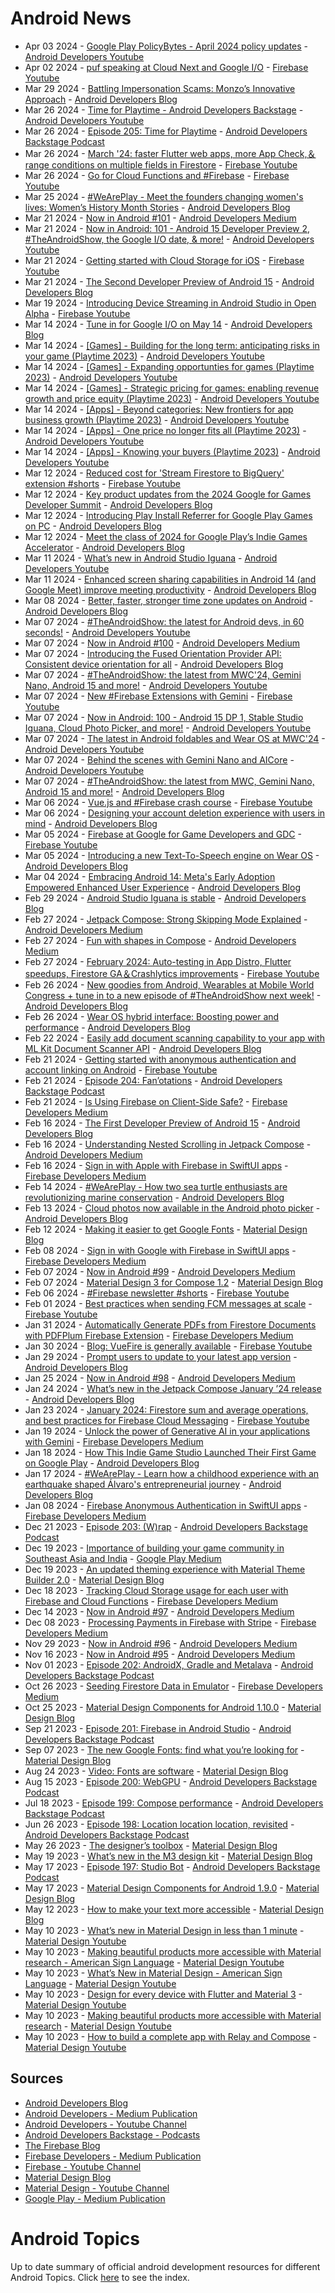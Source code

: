 # Android News

<!-- NEWS:START -->
- Apr 03 2024 - [Google Play PolicyBytes - April 2024 policy updates](https://www.youtube.com/watch?v=Q1NmhIwlyl4) - [Android Developers Youtube](https://www.youtube.com/c/AndroidDevelopers)
- Apr 02 2024 - [puf speaking at Cloud Next and Google I/O](https://www.youtube.com/watch?v=5FIeOKcFxU8) - [Firebase Youtube](https://www.youtube.com/user/Firebase)
- Mar 29 2024 - [Battling Impersonation Scams: Monzo’s Innovative Approach](http://android-developers.googleblog.com/2024/03/battling-impersonation-scams-monzo-innovative-approach.html) - [Android Developers Blog](https://android-developers.googleblog.com/)
- Mar 26 2024 - [Time for Playtime - Android Developers Backstage](https://www.youtube.com/watch?v=51Hn1nhcits) - [Android Developers Youtube](https://www.youtube.com/c/AndroidDevelopers)
- Mar 26 2024 - [Episode 205: Time for Playtime](http://adbackstage.libsyn.com/episode-205-time-for-playtime) - [Android Developers Backstage Podcast](https://adbackstage.libsyn.com/)
- Mar 26 2024 - [March '24: faster Flutter web apps, more App Check,＆range conditions on multiple fields in Firestore](https://www.youtube.com/watch?v=eTArV4Z3Caw) - [Firebase Youtube](https://www.youtube.com/user/Firebase)
- Mar 26 2024 - [Go for Cloud Functions and #Firebase](https://www.youtube.com/watch?v=-QHpBX3u8pM) - [Firebase Youtube](https://www.youtube.com/user/Firebase)
- Mar 25 2024 - [#WeArePlay - Meet the founders changing women's lives: Women’s History Month Stories](http://android-developers.googleblog.com/2024/03/weareplay-meet-founders-changing-womens-lives-womens-history-month-stories.html) - [Android Developers Blog](https://android-developers.googleblog.com/)
- Mar 21 2024 - [Now in Android #101](https://medium.com/androiddevelopers/now-in-android-101-6e0df9a15355?source=rss----95b274b437c2---4) - [Android Developers Medium](https://medium.com/androiddevelopers)
- Mar 21 2024 - [Now in Android: 101 - Android 15 Developer Preview 2, #TheAndroidShow, the Google I/O date, & more!](https://www.youtube.com/watch?v=RUc1jc5BzWM) - [Android Developers Youtube](https://www.youtube.com/c/AndroidDevelopers)
- Mar 21 2024 - [Getting started with Cloud Storage for iOS](https://www.youtube.com/watch?v=rfBCPIJUcpI) - [Firebase Youtube](https://www.youtube.com/user/Firebase)
- Mar 21 2024 - [The Second Developer Preview of Android 15](http://android-developers.googleblog.com/2024/03/the-second-developer-preview-of-android-15.html) - [Android Developers Blog](https://android-developers.googleblog.com/)
- Mar 19 2024 - [Introducing Device Streaming in Android Studio in Open Alpha](https://www.youtube.com/watch?v=MrrGJXKOLOE) - [Firebase Youtube](https://www.youtube.com/user/Firebase)
- Mar 14 2024 - [Tune in for Google I/O on May 14](http://android-developers.googleblog.com/2024/03/google-io-24-save-the-date.html) - [Android Developers Blog](https://android-developers.googleblog.com/)
- Mar 14 2024 - [[Games] - Building for the long term: anticipating risks in your game (Playtime 2023)](https://www.youtube.com/watch?v=MIDg15wNOXQ) - [Android Developers Youtube](https://www.youtube.com/c/AndroidDevelopers)
- Mar 14 2024 - [[Games] - Expanding opportunties for games (Playtime 2023)](https://www.youtube.com/watch?v=r9we5jU_ukA) - [Android Developers Youtube](https://www.youtube.com/c/AndroidDevelopers)
- Mar 14 2024 - [[Games] - Strategic pricing for games: enabling revenue growth and price equity (Playtime 2023)](https://www.youtube.com/watch?v=hcQ4MVcsfOY) - [Android Developers Youtube](https://www.youtube.com/c/AndroidDevelopers)
- Mar 14 2024 - [[Apps] - Beyond categories: New frontiers for app business growth (Playtime 2023)](https://www.youtube.com/watch?v=TVG1DSwkP8U) - [Android Developers Youtube](https://www.youtube.com/c/AndroidDevelopers)
- Mar 14 2024 - [[Apps] - One price no longer fits all (Playtime 2023)](https://www.youtube.com/watch?v=pEffqYuYdcA) - [Android Developers Youtube](https://www.youtube.com/c/AndroidDevelopers)
- Mar 14 2024 - [[Apps] - Knowing your buyers (Playtime 2023)](https://www.youtube.com/watch?v=Fyx0-eW2Cwk) - [Android Developers Youtube](https://www.youtube.com/c/AndroidDevelopers)
- Mar 12 2024 - [Reduced cost for 'Stream Firestore to BigQuery' extension #shorts](https://www.youtube.com/watch?v=YCYrn3bv6vM) - [Firebase Youtube](https://www.youtube.com/user/Firebase)
- Mar 12 2024 - [Key product updates from the 2024 Google for Games Developer Summit](http://android-developers.googleblog.com/2024/03/key-product-updates-from-2024-google-for-games-developer-summit.html) - [Android Developers Blog](https://android-developers.googleblog.com/)
- Mar 12 2024 - [Introducing Play Install Referrer for Google Play Games on PC](http://android-developers.googleblog.com/2024/03/introducing-play-install-referrer-for-google-play-games-on-pc.html) - [Android Developers Blog](https://android-developers.googleblog.com/)
- Mar 12 2024 - [Meet the class of 2024 for Google Play’s Indie Games Accelerator](http://android-developers.googleblog.com/2024/03/meet-class-of-2024-for-google-play-indie-games-accelerator.html) - [Android Developers Blog](https://android-developers.googleblog.com/)
- Mar 11 2024 - [What’s new in Android Studio Iguana](https://www.youtube.com/watch?v=kVZ1QNMMub0) - [Android Developers Youtube](https://www.youtube.com/c/AndroidDevelopers)
- Mar 11 2024 - [Enhanced screen sharing capabilities in Android 14 (and Google Meet) improve meeting productivity](http://android-developers.googleblog.com/2024/03/enhanced-screen-sharing-capabilities-in-android-14.html) - [Android Developers Blog](https://android-developers.googleblog.com/)
- Mar 08 2024 - [Better, faster, stronger time zone updates on Android](http://android-developers.googleblog.com/2024/03/better-faster-stronger-time-zone-updates-on-android.html) - [Android Developers Blog](https://android-developers.googleblog.com/)
- Mar 07 2024 - [#TheAndroidShow: the latest for Android devs, in 60 seconds!](https://www.youtube.com/watch?v=EGTzWzyeHD4) - [Android Developers Youtube](https://www.youtube.com/c/AndroidDevelopers)
- Mar 07 2024 - [Now in Android #100](https://medium.com/androiddevelopers/now-in-android-100-46422a7fefe8?source=rss----95b274b437c2---4) - [Android Developers Medium](https://medium.com/androiddevelopers)
- Mar 07 2024 - [Introducing the Fused Orientation Provider API: Consistent device orientation for all](http://android-developers.googleblog.com/2024/03/introducing-fused-orientation-provider-api.html) - [Android Developers Blog](https://android-developers.googleblog.com/)
- Mar 07 2024 - [#TheAndroidShow: the latest from MWC'24, Gemini Nano, Android 15 and more!](https://www.youtube.com/watch?v=pou4o1X1DI4) - [Android Developers Youtube](https://www.youtube.com/c/AndroidDevelopers)
- Mar 07 2024 - [New #Firebase Extensions with Gemini](https://www.youtube.com/watch?v=HIi-DuLKff8) - [Firebase Youtube](https://www.youtube.com/user/Firebase)
- Mar 07 2024 - [Now in Android: 100 - Android 15 DP 1, Stable Studio Iguana, Cloud Photo Picker, and more!](https://www.youtube.com/watch?v=tiNXsmbcKgA) - [Android Developers Youtube](https://www.youtube.com/c/AndroidDevelopers)
- Mar 07 2024 - [The latest in Android foldables and Wear OS at MWC'24](https://www.youtube.com/watch?v=BcGfpspxX2E) - [Android Developers Youtube](https://www.youtube.com/c/AndroidDevelopers)
- Mar 07 2024 - [Behind the scenes with Gemini Nano and AICore](https://www.youtube.com/watch?v=hHIMUgTuoXE) - [Android Developers Youtube](https://www.youtube.com/c/AndroidDevelopers)
- Mar 07 2024 - [#TheAndroidShow: the latest from MWC, Gemini Nano, Android 15 and more!](http://android-developers.googleblog.com/2024/03/tas24-recap.html) - [Android Developers Blog](https://android-developers.googleblog.com/)
- Mar 06 2024 - [Vue.js and #Firebase crash course](https://www.youtube.com/watch?v=N-CS73eHld0) - [Firebase Youtube](https://www.youtube.com/user/Firebase)
- Mar 06 2024 - [Designing your account deletion experience with users in mind](http://android-developers.googleblog.com/2024/03/designing-your-account-deletion-experience-google-play.html) - [Android Developers Blog](https://android-developers.googleblog.com/)
- Mar 05 2024 - [Firebase at Google for Game Developers and GDC](https://www.youtube.com/watch?v=jjQDq4yW1vI) - [Firebase Youtube](https://www.youtube.com/user/Firebase)
- Mar 05 2024 - [Introducing a new Text-To-Speech engine on Wear OS](http://android-developers.googleblog.com/2024/03/introducing-new-text-to-speech-engine-wear-os.html) - [Android Developers Blog](https://android-developers.googleblog.com/)
- Mar 04 2024 - [Embracing Android 14: Meta's Early Adoption Empowered Enhanced User Experience](http://android-developers.googleblog.com/2024/03/android-14-meta-early-adoption-enhanced-user-experience.html) - [Android Developers Blog](https://android-developers.googleblog.com/)
- Feb 29 2024 - [Android Studio Iguana is stable](http://android-developers.googleblog.com/2024/02/android-studio-iguana-is-stable.html) - [Android Developers Blog](https://android-developers.googleblog.com/)
- Feb 27 2024 - [Jetpack Compose: Strong Skipping Mode Explained](https://medium.com/androiddevelopers/jetpack-compose-strong-skipping-mode-explained-cbdb2aa4b900?source=rss----95b274b437c2---4) - [Android Developers Medium](https://medium.com/androiddevelopers)
- Feb 27 2024 - [Fun with shapes in Compose](https://medium.com/androiddevelopers/fun-with-shapes-in-compose-8814c439e1a0?source=rss----95b274b437c2---4) - [Android Developers Medium](https://medium.com/androiddevelopers)
- Feb 27 2024 - [February 2024: Auto-testing in App Distro, Flutter speedups, Firestore GA＆Crashlytics improvements](https://www.youtube.com/watch?v=5haj49KicJw) - [Firebase Youtube](https://www.youtube.com/user/Firebase)
- Feb 26 2024 - [New goodies from Android, Wearables at Mobile World Congress + tune in to a new episode of #TheAndroidShow next week!](http://android-developers.googleblog.com/2024/02/tas-teaser.html) - [Android Developers Blog](https://android-developers.googleblog.com/)
- Feb 26 2024 - [Wear OS hybrid interface: Boosting power and performance](http://android-developers.googleblog.com/2024/02/wear-os-hybrid-interface-boosting-power-and-performance.html) - [Android Developers Blog](https://android-developers.googleblog.com/)
- Feb 22 2024 - [Easily add document scanning capability to your app with ML Kit Document Scanner API](http://android-developers.googleblog.com/2024/02/ml-kit-document-scanner-api.html) - [Android Developers Blog](https://android-developers.googleblog.com/)
- Feb 21 2024 - [Getting started with anonymous authentication and account linking on Android](https://www.youtube.com/watch?v=moZssMRVoWI) - [Firebase Youtube](https://www.youtube.com/user/Firebase)
- Feb 21 2024 - [Episode 204: Fan’otations](http://adbackstage.libsyn.com/episode-204-fanotations) - [Android Developers Backstage Podcast](https://adbackstage.libsyn.com/)
- Feb 21 2024 - [Is Using Firebase on Client-Side Safe?](https://medium.com/firebase-developers/is-using-firebase-on-client-side-safe-8b199d406596?source=rss----8e8b7dc6774d---4) - [Firebase Developers Medium](https://medium.com/firebase-developers)
- Feb 16 2024 - [The First Developer Preview of Android 15](http://android-developers.googleblog.com/2024/02/first-developer-preview-android15.html) - [Android Developers Blog](https://android-developers.googleblog.com/)
- Feb 16 2024 - [Understanding Nested Scrolling in Jetpack Compose](https://medium.com/androiddevelopers/understanding-nested-scrolling-in-jetpack-compose-eb57c1ea0af0?source=rss----95b274b437c2---4) - [Android Developers Medium](https://medium.com/androiddevelopers)
- Feb 16 2024 - [Sign in with Apple with Firebase in SwiftUI apps](https://medium.com/firebase-developers/firebase-authentication-in-swiftui-part-3-80be99dbc63d?source=rss----8e8b7dc6774d---4) - [Firebase Developers Medium](https://medium.com/firebase-developers)
- Feb 14 2024 - [#WeArePlay - How two sea turtle enthusiasts are revolutionizing marine conservation](http://android-developers.googleblog.com/2024/02/weareplay-how-two-sea-turtle-enthusiasts-are-revolutionizing-marine-conservation.html) - [Android Developers Blog](https://android-developers.googleblog.com/)
- Feb 13 2024 - [Cloud photos now available in the Android photo picker](http://android-developers.googleblog.com/2024/02/cloud-photos-now-available-in-android-photo-picker.html) - [Android Developers Blog](https://android-developers.googleblog.com/)
- Feb 12 2024 - [Making it easier to get Google Fonts](https://material.io/blog/get-google-fonts-update) - [Material Design Blog](https://material.io/blog)
- Feb 08 2024 - [Sign in with Google with Firebase in SwiftUI apps](https://medium.com/firebase-developers/firebase-authentication-in-swiftui-part-2-fdd6ad6608f7?source=rss----8e8b7dc6774d---4) - [Firebase Developers Medium](https://medium.com/firebase-developers)
- Feb 07 2024 - [Now in Android #99](https://medium.com/androiddevelopers/now-in-android-99-3937624f5576?source=rss----95b274b437c2---4) - [Android Developers Medium](https://medium.com/androiddevelopers)
- Feb 07 2024 - [Material Design 3 for Compose 1.2](https://material.io/blog/material-3-compose-1-2) - [Material Design Blog](https://material.io/blog)
- Feb 06 2024 - [#Firebase newsletter #shorts](https://www.youtube.com/watch?v=P_PXZafyKcY) - [Firebase Youtube](https://www.youtube.com/user/Firebase)
- Feb 01 2024 - [Best practices when sending FCM messages at scale](https://www.youtube.com/watch?v=FY9_5H39sYQ) - [Firebase Youtube](https://www.youtube.com/user/Firebase)
- Jan 31 2024 - [Automatically Generate PDFs from Firestore Documents with PDFPlum Firebase Extension](https://medium.com/firebase-developers/automatically-generate-pdfs-from-firestore-documents-with-pdfplum-firebase-extension-49c2e23e15d8?source=rss----8e8b7dc6774d---4) - [Firebase Developers Medium](https://medium.com/firebase-developers)
- Jan 30 2024 - [Blog: VueFire is generally available](https://www.youtube.com/watch?v=9ZN8Xy0JZJg) - [Firebase Youtube](https://www.youtube.com/user/Firebase)
- Jan 29 2024 - [Prompt users to update to your latest app version](http://android-developers.googleblog.com/2024/01/prompt-users-to-update-to-your-latest-app-version-google-play.html) - [Android Developers Blog](https://android-developers.googleblog.com/)
- Jan 25 2024 - [Now in Android #98](https://medium.com/androiddevelopers/now-in-android-98-f43cdb1b60c8?source=rss----95b274b437c2---4) - [Android Developers Medium](https://medium.com/androiddevelopers)
- Jan 24 2024 - [What’s new in the Jetpack Compose January ’24 release](http://android-developers.googleblog.com/2024/01/whats-new-in-jetpack-compose-january-24-release.html) - [Android Developers Blog](https://android-developers.googleblog.com/)
- Jan 23 2024 - [January 2024: Firestore sum and average operations, and best practices for Firebase Cloud Messaging](https://www.youtube.com/watch?v=lesCn6Q-yss) - [Firebase Youtube](https://www.youtube.com/user/Firebase)
- Jan 19 2024 - [Unlock the power of Generative AI in your applications with Gemini](https://medium.com/firebase-developers/unlock-the-power-of-generative-ai-in-your-applications-with-gemini-3117a64fbd5e?source=rss----8e8b7dc6774d---4) - [Firebase Developers Medium](https://medium.com/firebase-developers)
- Jan 18 2024 - [How This Indie Game Studio Launched Their First Game on Google Play](http://android-developers.googleblog.com/2024/01/how-this-indie-game-studio-launched-their-first-game-on-google-play.html) - [Android Developers Blog](https://android-developers.googleblog.com/)
- Jan 17 2024 - [#WeArePlay - Learn how a childhood experience with an earthquake shaped Álvaro's entrepreneurial journey](http://android-developers.googleblog.com/2024/01/weareplay-how-a-childhood-experience-shaped-alvaros-entrepreneurial-journey.html) - [Android Developers Blog](https://android-developers.googleblog.com/)
- Jan 08 2024 - [Firebase Anonymous Authentication in SwiftUI apps](https://medium.com/firebase-developers/firebase-authentication-in-swiftui-part-1-71a409108d9f?source=rss----8e8b7dc6774d---4) - [Firebase Developers Medium](https://medium.com/firebase-developers)
- Dec 21 2023 - [Episode 203: (W)rap](http://adbackstage.libsyn.com/episode-203-wrap) - [Android Developers Backstage Podcast](https://adbackstage.libsyn.com/)
- Dec 19 2023 - [Importance of building your game community in Southeast Asia and India](https://medium.com/googleplaydev/importance-of-building-your-game-community-in-southeast-asia-and-india-dc3aaa65902a?source=rss----1f8baa23933d---4) - [Google Play Medium](https://medium.com/googleplaydev)
- Dec 19 2023 - [An updated theming experience with Material Theme Builder 2.0](https://material.io/blog/material-theme-builder-2-color-match) - [Material Design Blog](https://material.io/blog)
- Dec 18 2023 - [Tracking Cloud Storage usage for each user with Firebase and Cloud Functions](https://medium.com/firebase-developers/tracking-cloud-storage-usage-for-each-user-with-firebase-and-cloud-functions-1c70c1e0c10f?source=rss----8e8b7dc6774d---4) - [Firebase Developers Medium](https://medium.com/firebase-developers)
- Dec 14 2023 - [Now in Android #97](https://medium.com/androiddevelopers/now-in-android-97-f5db5d045dfb?source=rss----95b274b437c2---4) - [Android Developers Medium](https://medium.com/androiddevelopers)
- Dec 08 2023 - [Processing Payments in Firebase with Stripe](https://medium.com/firebase-developers/processing-payments-in-firebase-with-stripe-e90c816f02d0?source=rss----8e8b7dc6774d---4) - [Firebase Developers Medium](https://medium.com/firebase-developers)
- Nov 29 2023 - [Now in Android #96](https://medium.com/androiddevelopers/now-in-android-96-f4ba324b2b73?source=rss----95b274b437c2---4) - [Android Developers Medium](https://medium.com/androiddevelopers)
- Nov 16 2023 - [Now in Android #95](https://medium.com/androiddevelopers/now-in-android-95-18456a4ada03?source=rss----95b274b437c2---4) - [Android Developers Medium](https://medium.com/androiddevelopers)
- Nov 01 2023 - [Episode 202: AndroidX, Gradle and Metalava](http://adbackstage.libsyn.com/episode-202-androidx-gradle-and-metalava) - [Android Developers Backstage Podcast](https://adbackstage.libsyn.com/)
- Oct 26 2023 - [Seeding Firestore Data in Emulator](https://medium.com/firebase-developers/seeding-firestore-data-in-emulator-c8485e797135?source=rss----8e8b7dc6774d---4) - [Firebase Developers Medium](https://medium.com/firebase-developers)
- Oct 25 2023 - [Material Design Components for Android 1.10.0](https://material.io/blog/android-stable-release-1-10-0) - [Material Design Blog](https://material.io/blog)
- Sep 21 2023 - [Episode 201: Firebase in Android Studio](http://adbackstage.libsyn.com/episode-201-firebase-in-android-studio) - [Android Developers Backstage Podcast](https://adbackstage.libsyn.com/)
- Sep 07 2023 - [The new Google Fonts: find what you’re looking for](https://material.io/blog/2023-google-fonts-redesign) - [Material Design Blog](https://material.io/blog)
- Aug 24 2023 - [Video: Fonts are software](https://material.io/blog/fonts-are-software-video) - [Material Design Blog](https://material.io/blog)
- Aug 15 2023 - [Episode 200: WebGPU](http://adbackstage.libsyn.com/episode-200-webgpu) - [Android Developers Backstage Podcast](https://adbackstage.libsyn.com/)
- Jul 18 2023 - [Episode 199: Compose performance](http://adbackstage.libsyn.com/episode-199-compose-performance) - [Android Developers Backstage Podcast](https://adbackstage.libsyn.com/)
- Jun 26 2023 - [Episode 198: Location location location, revisited](http://adbackstage.libsyn.com/episode-198-location-location-location-revisited) - [Android Developers Backstage Podcast](https://adbackstage.libsyn.com/)
- May 26 2023 - [The designer’s toolbox](https://material.io/blog/designer-toolbox-figma-android-studio-relay) - [Material Design Blog](https://material.io/blog)
- May 19 2023 - [What’s new in the M3 design kit](https://material.io/blog/whats-new-design-kit) - [Material Design Blog](https://material.io/blog)
- May 17 2023 - [Episode 197: Studio Bot](http://adbackstage.libsyn.com/episode-197-studio-bot) - [Android Developers Backstage Podcast](https://adbackstage.libsyn.com/)
- May 17 2023 - [Material Design Components for Android 1.9.0](https://material.io/blog/android-stable-release-1-9-0) - [Material Design Blog](https://material.io/blog)
- May 12 2023 - [How to make your text more accessible](https://material.io/blog/how-to-make-text-more-accessible) - [Material Design Blog](https://material.io/blog)
- May 10 2023 - [What’s new in Material Design in less than 1 minute](https://www.youtube.com/watch?v=CTR2O3n7x-c) - [Material Design Youtube](https://www.youtube.com/c/MaterialDesign)
- May 10 2023 - [Making beautiful products more accessible with Material research - American Sign Language](https://www.youtube.com/watch?v=vysRyD7_jMk) - [Material Design Youtube](https://www.youtube.com/c/MaterialDesign)
- May 10 2023 - [What’s New in Material Design - American Sign Language](https://www.youtube.com/watch?v=iwJaQCsX63s) - [Material Design Youtube](https://www.youtube.com/c/MaterialDesign)
- May 10 2023 - [Design for every device with Flutter and Material 3](https://www.youtube.com/watch?v=CfOlY36GWYU) - [Material Design Youtube](https://www.youtube.com/c/MaterialDesign)
- May 10 2023 - [Making beautiful products more accessible with Material research](https://www.youtube.com/watch?v=k-nG86tp8oQ) - [Material Design Youtube](https://www.youtube.com/c/MaterialDesign)
- May 10 2023 - [How to build a complete app with Relay and Compose](https://www.youtube.com/watch?v=vBNmeiHlDHE) - [Material Design Youtube](https://www.youtube.com/c/MaterialDesign)<!-- NEWS:END -->

## Sources

* [Android Developers Blog](https://android-developers.googleblog.com/)
* [Android Developers - Medium Publication](https://medium.com/androiddevelopers)
* [Android Developers - Youtube Channel](https://www.youtube.com/c/AndroidDevelopers)
* [Android Developers Backstage - Podcasts](https://adbackstage.libsyn.com/)
* [The Firebase Blog](https://firebase.googleblog.com/)
* [Firebase Developers - Medium Publication](https://medium.com/firebase-developers)
* [Firebase - Youtube Channel](https://www.youtube.com/user/Firebase)
* [Material Design Blog](https://material.io/blog)
* [Material Design - Youtube Channel](https://www.youtube.com/c/MaterialDesign)
* [Google Play - Medium Publication](https://medium.com/googleplaydev)

# Android Topics
Up to date summary of official android development resources for different Android Topics. Click [here](https://androidtopicsindex.dipien.com/) to see the index.

